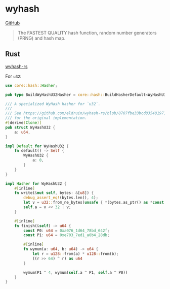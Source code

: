 # wyhash
[GitHub](https://github.com/wangyi-fudan/wyhash)

> The FASTEST QUALITY hash function, random number generators (PRNG) and hash map.

## Rust
[wyhash-rs](https://github.com/eldruin/wyhash-rs/tree/master)

For `u32`:
```rust
use core::hash::Hasher;

pub type BuildWyHashU32Hasher = core::hash::BuildHasherDefault<WyHashU32>;

/// A specialized WyHash hasher for `u32`.
/// 
/// See https://github.com/eldruin/wyhash-rs/blob/8707fbe33bcd8354819712a93a4457cc83c367c2/src/final3/functions.rs
/// for the original implementation.
#[derive(Clone)]
pub struct WyHashU32 {
    a: u64,
}

impl Default for WyHashU32 {
    fn default() -> Self {
        WyHashU32 {
            a: 0,
        }
    }
}

impl Hasher for WyHashU32 {
    #[inline]
    fn write(&mut self, bytes: &[u8]) {
        debug_assert_eq!(bytes.len(), 4);
        let v = u32::from_ne_bytes(unsafe { *(bytes.as_ptr() as *const [u8; 4]) }) as u64;
        self.a = v << 32 | v;
    }

    #[inline]
    fn finish(&self) -> u64 {
        const P0: u64 = 0xa076_1d64_78bd_642f;
        const P1: u64 = 0xe703_7ed1_a0b4_28db;

        #[inline]
        fn wymum(a: u64, b: u64) -> u64 {
            let r = u128::from(a) * u128::from(b);
            ((r >> 64) ^ r) as u64
        }

        wymum(P1 ^ 4, wymum(self.a ^ P1, self.a ^ P0))
    }
}
```